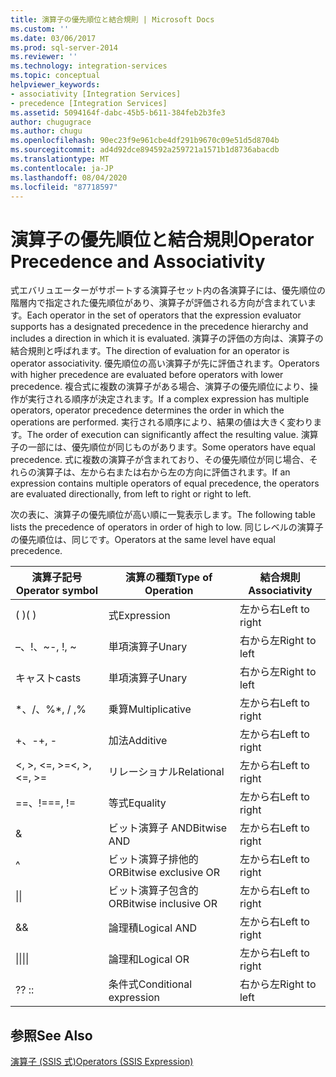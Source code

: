 ```yaml
---
title: 演算子の優先順位と結合規則 | Microsoft Docs
ms.custom: ''
ms.date: 03/06/2017
ms.prod: sql-server-2014
ms.reviewer: ''
ms.technology: integration-services
ms.topic: conceptual
helpviewer_keywords:
- associativity [Integration Services]
- precedence [Integration Services]
ms.assetid: 5094164f-dabc-45b5-b611-384feb2b3fe3
author: chugugrace
ms.author: chugu
ms.openlocfilehash: 90ec23f9e961cbe4df291b9670c09e51d5d8704b
ms.sourcegitcommit: ad4d92dce894592a259721a1571b1d8736abacdb
ms.translationtype: MT
ms.contentlocale: ja-JP
ms.lasthandoff: 08/04/2020
ms.locfileid: "87718597"
---
```

# <a name="operator-precedence-and-associativity"></a><span data-ttu-id="2d2fa-102">演算子の優先順位と結合規則</span><span class="sxs-lookup"><span data-stu-id="2d2fa-102">Operator Precedence and Associativity</span></span>
  <span data-ttu-id="2d2fa-103">式エバリュエーターがサポートする演算子セット内の各演算子には、優先順位の階層内で指定された優先順位があり、演算子が評価される方向が含まれています。</span><span class="sxs-lookup"><span data-stu-id="2d2fa-103">Each operator in the set of operators that the expression evaluator supports has a designated precedence in the precedence hierarchy and includes a direction in which it is evaluated.</span></span> <span data-ttu-id="2d2fa-104">演算子の評価の方向は、演算子の結合規則と呼ばれます。</span><span class="sxs-lookup"><span data-stu-id="2d2fa-104">The direction of evaluation for an operator is operator associativity.</span></span> <span data-ttu-id="2d2fa-105">優先順位の高い演算子が先に評価されます。</span><span class="sxs-lookup"><span data-stu-id="2d2fa-105">Operators with higher precedence are evaluated before operators with lower precedence.</span></span> <span data-ttu-id="2d2fa-106">複合式に複数の演算子がある場合、演算子の優先順位により、操作が実行される順序が決定されます。</span><span class="sxs-lookup"><span data-stu-id="2d2fa-106">If a complex expression has multiple operators, operator precedence determines the order in which the operations are performed.</span></span> <span data-ttu-id="2d2fa-107">実行される順序により、結果の値は大きく変わります。</span><span class="sxs-lookup"><span data-stu-id="2d2fa-107">The order of execution can significantly affect the resulting value.</span></span> <span data-ttu-id="2d2fa-108">演算子の一部には、優先順位が同じものがあります。</span><span class="sxs-lookup"><span data-stu-id="2d2fa-108">Some operators have equal precedence.</span></span> <span data-ttu-id="2d2fa-109">式に複数の演算子が含まれており、その優先順位が同じ場合、それらの演算子は、左から右または右から左の方向に評価されます。</span><span class="sxs-lookup"><span data-stu-id="2d2fa-109">If an expression contains multiple operators of equal precedence, the operators are evaluated directionally, from left to right or right to left.</span></span>  
  
 <span data-ttu-id="2d2fa-110">次の表に、演算子の優先順位が高い順に一覧表示します。</span><span class="sxs-lookup"><span data-stu-id="2d2fa-110">The following table lists the precedence of operators in order of high to low.</span></span> <span data-ttu-id="2d2fa-111">同じレベルの演算子の優先順位は、同じです。</span><span class="sxs-lookup"><span data-stu-id="2d2fa-111">Operators at the same level have equal precedence.</span></span>  
  
|<span data-ttu-id="2d2fa-112">演算子記号</span><span class="sxs-lookup"><span data-stu-id="2d2fa-112">Operator symbol</span></span>|<span data-ttu-id="2d2fa-113">演算の種類</span><span class="sxs-lookup"><span data-stu-id="2d2fa-113">Type of Operation</span></span>|<span data-ttu-id="2d2fa-114">結合規則</span><span class="sxs-lookup"><span data-stu-id="2d2fa-114">Associativity</span></span>|  
|---------------------|-----------------------|-------------------|  
|<span data-ttu-id="2d2fa-115">( )</span><span class="sxs-lookup"><span data-stu-id="2d2fa-115">( )</span></span>|<span data-ttu-id="2d2fa-116">式</span><span class="sxs-lookup"><span data-stu-id="2d2fa-116">Expression</span></span>|<span data-ttu-id="2d2fa-117">左から右</span><span class="sxs-lookup"><span data-stu-id="2d2fa-117">Left to right</span></span>|  
|<span data-ttu-id="2d2fa-118">–、!、~</span><span class="sxs-lookup"><span data-stu-id="2d2fa-118">-, !, ~</span></span>|<span data-ttu-id="2d2fa-119">単項演算子</span><span class="sxs-lookup"><span data-stu-id="2d2fa-119">Unary</span></span>|<span data-ttu-id="2d2fa-120">右から左</span><span class="sxs-lookup"><span data-stu-id="2d2fa-120">Right to left</span></span>|  
|<span data-ttu-id="2d2fa-121">キャスト</span><span class="sxs-lookup"><span data-stu-id="2d2fa-121">casts</span></span>|<span data-ttu-id="2d2fa-122">単項演算子</span><span class="sxs-lookup"><span data-stu-id="2d2fa-122">Unary</span></span>|<span data-ttu-id="2d2fa-123">右から左</span><span class="sxs-lookup"><span data-stu-id="2d2fa-123">Right to left</span></span>|  
|<span data-ttu-id="2d2fa-124">\*、/、%</span><span class="sxs-lookup"><span data-stu-id="2d2fa-124">\*, / ,%</span></span>|<span data-ttu-id="2d2fa-125">乗算</span><span class="sxs-lookup"><span data-stu-id="2d2fa-125">Multiplicative</span></span>|<span data-ttu-id="2d2fa-126">左から右</span><span class="sxs-lookup"><span data-stu-id="2d2fa-126">Left to right</span></span>|  
|<span data-ttu-id="2d2fa-127">+、-</span><span class="sxs-lookup"><span data-stu-id="2d2fa-127">+, -</span></span>|<span data-ttu-id="2d2fa-128">加法</span><span class="sxs-lookup"><span data-stu-id="2d2fa-128">Additive</span></span>|<span data-ttu-id="2d2fa-129">左から右</span><span class="sxs-lookup"><span data-stu-id="2d2fa-129">Left to right</span></span>|  
|<span data-ttu-id="2d2fa-130">\<, >, \<=, >=</span><span class="sxs-lookup"><span data-stu-id="2d2fa-130">\<, >, \<=, >=</span></span>|<span data-ttu-id="2d2fa-131">リレーショナル</span><span class="sxs-lookup"><span data-stu-id="2d2fa-131">Relational</span></span>|<span data-ttu-id="2d2fa-132">左から右</span><span class="sxs-lookup"><span data-stu-id="2d2fa-132">Left to right</span></span>|  
|<span data-ttu-id="2d2fa-133">==、!=</span><span class="sxs-lookup"><span data-stu-id="2d2fa-133">==, !=</span></span>|<span data-ttu-id="2d2fa-134">等式</span><span class="sxs-lookup"><span data-stu-id="2d2fa-134">Equality</span></span>|<span data-ttu-id="2d2fa-135">左から右</span><span class="sxs-lookup"><span data-stu-id="2d2fa-135">Left to right</span></span>|  
|&|<span data-ttu-id="2d2fa-136">ビット演算子 AND</span><span class="sxs-lookup"><span data-stu-id="2d2fa-136">Bitwise AND</span></span>|<span data-ttu-id="2d2fa-137">左から右</span><span class="sxs-lookup"><span data-stu-id="2d2fa-137">Left to right</span></span>|  
|^|<span data-ttu-id="2d2fa-138">ビット演算子排他的 OR</span><span class="sxs-lookup"><span data-stu-id="2d2fa-138">Bitwise exclusive OR</span></span>|<span data-ttu-id="2d2fa-139">左から右</span><span class="sxs-lookup"><span data-stu-id="2d2fa-139">Left to right</span></span>|  
|<span data-ttu-id="2d2fa-140">&#124;</span><span class="sxs-lookup"><span data-stu-id="2d2fa-140">&#124;</span></span>|<span data-ttu-id="2d2fa-141">ビット演算子包含的 OR</span><span class="sxs-lookup"><span data-stu-id="2d2fa-141">Bitwise inclusive OR</span></span>|<span data-ttu-id="2d2fa-142">左から右</span><span class="sxs-lookup"><span data-stu-id="2d2fa-142">Left to right</span></span>|  
|&&|<span data-ttu-id="2d2fa-143">論理積</span><span class="sxs-lookup"><span data-stu-id="2d2fa-143">Logical AND</span></span>|<span data-ttu-id="2d2fa-144">左から右</span><span class="sxs-lookup"><span data-stu-id="2d2fa-144">Left to right</span></span>|  
|<span data-ttu-id="2d2fa-145">&#124;&#124;</span><span class="sxs-lookup"><span data-stu-id="2d2fa-145">&#124;&#124;</span></span>|<span data-ttu-id="2d2fa-146">論理和</span><span class="sxs-lookup"><span data-stu-id="2d2fa-146">Logical OR</span></span>|<span data-ttu-id="2d2fa-147">左から右</span><span class="sxs-lookup"><span data-stu-id="2d2fa-147">Left to right</span></span>|  
|<span data-ttu-id="2d2fa-148">?</span><span class="sxs-lookup"><span data-stu-id="2d2fa-148">?</span></span> <span data-ttu-id="2d2fa-149">:</span><span class="sxs-lookup"><span data-stu-id="2d2fa-149">:</span></span>|<span data-ttu-id="2d2fa-150">条件式</span><span class="sxs-lookup"><span data-stu-id="2d2fa-150">Conditional expression</span></span>|<span data-ttu-id="2d2fa-151">右から左</span><span class="sxs-lookup"><span data-stu-id="2d2fa-151">Right to left</span></span>|  
  
## <a name="see-also"></a><span data-ttu-id="2d2fa-152">参照</span><span class="sxs-lookup"><span data-stu-id="2d2fa-152">See Also</span></span>  
 [<span data-ttu-id="2d2fa-153">演算子 &#40;SSIS 式&#41;</span><span class="sxs-lookup"><span data-stu-id="2d2fa-153">Operators &#40;SSIS Expression&#41;</span></span>](operators-ssis-expression.md)  
  
  

